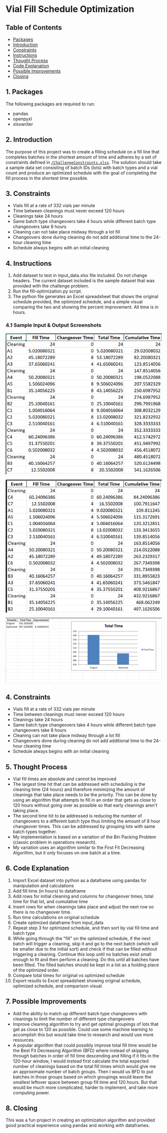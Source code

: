 # Vial Fill Schedule Optimization

## Table of Contents

- [Packages](#1-packages)
- [Introduction](#2-introduction)
- [Constraints](#3-constraints)
- [Instructions](#4-instructions)
- [Thought Process](#5-thought-process)
- [Code Explanation](#6-code-explanation)
- [Possible Improvements](#7-possible-improvements)
- [Closing](#8-closing)

## 1.   Packages
The following packages are required to run:

- pandas
- openpyxl
- xlsxwriter

## 2.   Introduction

The purpose of this project was to create a filling schedule on a fill line that completes batches in the shortest amount of time and adheres by a set of constraints defined in [`/ChallengeConstraints.xlsx`](/ChallengeConstraints.xlsx).
The solution should take a sample data set consisting of batch IDs (lots) with batch types and a vial count and produce an optimized schedule with the goal of completing the fill process in the shortest time possible.

## 3.   Constraints

- Vials fill at a rate of 332 vials per minute
- Time between cleanings must never exceed 120 hours
- Cleanings take 24 hours
- Same batch type changeovers take 4 hours while different batch type changeovers take 8 hours
- Cleaning can not take place midway through a lot fill
- Changeovers done during cleaning do not add additional time to the 24-hour cleaning time
- Schedule always begins with an initial cleaning

## 4.   Instructions

1. Add dataset to test in input_data.xlsx file included. Do not change headers. The current dataset included
is the sample dataset that was provided with the challenge problem.
2. Run the fill-optimization.py script.
3. The python file generates an Excel spreadsheet that shows the original schedule provided, the optimized schedule, and a simple visual comparing the two and showing the percent improvement. All time is in hours.

### 4.1 Sample Input & Output Screenshots

![Input Data](images/input.png)

![Optimized Schedule](images/output.png)

![Schedule Comparison](images/summary.png)

## 4.   Constraints

- Vials fill at a rate of 332 vials per minute
- Time between cleanings must never exceed 120 hours
- Cleanings take 24 hours
- Same batch type changeovers take 4 hours while different batch type changeovers take 8 hours
- Cleaning can not take place midway through a lot fill
- Changeovers done during cleaning do not add additional time to the 24-hour cleaning time
- Schedule always begins with an initial cleaning

## 5.   Thought Process

- Vial fill times are absolute and cannot be improved
- The largest time hit that can be addressed with scheduling is the cleaning time (24 hours) and 
therefore minimizing the amount of cleanings that take place needs to be the priority. This can be done by using an
algorithm that attempts to fill in an order that gets as close to 120 hours without going over as possible so that
early cleanings aren't taking place.
- The second time hit to be addressed is reducing the number of changeovers to a different batch type thus limiting
the amount of 8 hour changeover times. This can be addressed by grouping lots with same batch types together.
- My implementation is based on a variation of the Bin Packing Problem (classic problem in operations research).
- My variation uses an algorithm similar to the First Fit Decreasing Algorithm, but it only focuses on one batch at
a time.

## 6.   Code Explanation

1. Import Excel dataset into python as a dataframe using pandas for manipulation and calculations
2. Add fill time (in hours) to dataframe
3. Add rows for initial cleaning and columns for changeover times, total time for that lot, and cumulative time
4. Insert rows for when cleanings take place and adjust the next row so there is no changeover time.
5. Run time calculations on original schedule
6. Create optimized dataframe from input_data
7. Repeat step 3 for optimized schedule, and then sort by vial fill time and batch type
8. While going through the "fill" on the optimized schedule, if the next batch will trigger a cleaning, skip it and go
to the next batch (which will be smaller due to the initial sort) and check if that can be filled without triggering
a cleaning. Continue this loop until no batches exist small enough to fit and then perform a cleaning. Do this until
all batches have been filled. The filled batches should be kept in a list as a holding place of the optimized order.
9. Compare total times for original vs optimized schedule
10. Export results to Excel spreadsheet showing original schedule, optimized schedule, and comparison visual.

## 7.   Possible Improvements

- Add the ability to match up different batch type changeovers with cleanings to limit the number of different type
changeovers
- Improve cleaning algorithm to try and get optimal groupings of lots that get as close to 120 as possible. Could use
some machine learning to accomplish this but would take time to research and would use more resources.
- A popular algorithm that could possibly improve total fill time would be the Best Fit Decreasing Algorithm (BFD) where
instead of skipping through batches in order of fill time descending and filling if it fits in the 120-hour window, I
would instead first calculate the total expected number of cleanings based on the total fill times which would give me
an approximate number of batch groups. Then I would us BFD to put batches in those groups based on which groupings would
leave the smallest leftover space between group fill time and 120 hours. But that would be much more complicated, harder
to implement, and take more computing power.

## 8.   Closing

This was a fun project in creating an optimization algorithm and provided good practical experience using pandas and working with dataframes.
